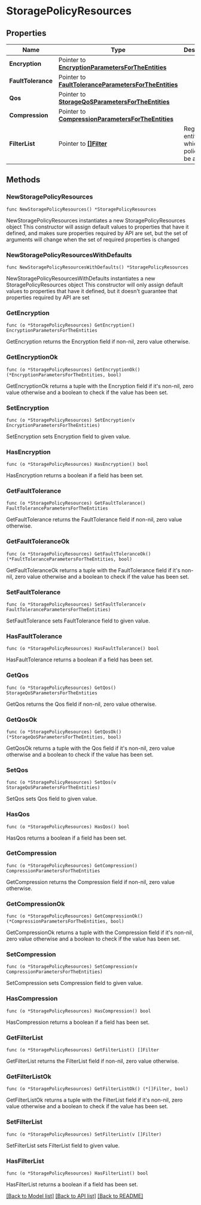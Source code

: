 # StoragePolicyResources

## Properties

Name | Type | Description | Notes
------------ | ------------- | ------------- | -------------
**Encryption** | Pointer to [**EncryptionParametersForTheEntities**](EncryptionParametersForTheEntities.md) |  | [optional] 
**FaultTolerance** | Pointer to [**FaultToleranceParametersForTheEntities**](FaultToleranceParametersForTheEntities.md) |  | [optional] 
**Qos** | Pointer to [**StorageQoSParametersForTheEntities**](StorageQoSParametersForTheEntities.md) |  | [optional] 
**Compression** | Pointer to [**CompressionParametersForTheEntities**](CompressionParametersForTheEntities.md) |  | [optional] 
**FilterList** | Pointer to [**[]Filter**](Filter.md) | Regex for entities on which the policy is to be applied | [optional] 

## Methods

### NewStoragePolicyResources

`func NewStoragePolicyResources() *StoragePolicyResources`

NewStoragePolicyResources instantiates a new StoragePolicyResources object
This constructor will assign default values to properties that have it defined,
and makes sure properties required by API are set, but the set of arguments
will change when the set of required properties is changed

### NewStoragePolicyResourcesWithDefaults

`func NewStoragePolicyResourcesWithDefaults() *StoragePolicyResources`

NewStoragePolicyResourcesWithDefaults instantiates a new StoragePolicyResources object
This constructor will only assign default values to properties that have it defined,
but it doesn't guarantee that properties required by API are set

### GetEncryption

`func (o *StoragePolicyResources) GetEncryption() EncryptionParametersForTheEntities`

GetEncryption returns the Encryption field if non-nil, zero value otherwise.

### GetEncryptionOk

`func (o *StoragePolicyResources) GetEncryptionOk() (*EncryptionParametersForTheEntities, bool)`

GetEncryptionOk returns a tuple with the Encryption field if it's non-nil, zero value otherwise
and a boolean to check if the value has been set.

### SetEncryption

`func (o *StoragePolicyResources) SetEncryption(v EncryptionParametersForTheEntities)`

SetEncryption sets Encryption field to given value.

### HasEncryption

`func (o *StoragePolicyResources) HasEncryption() bool`

HasEncryption returns a boolean if a field has been set.

### GetFaultTolerance

`func (o *StoragePolicyResources) GetFaultTolerance() FaultToleranceParametersForTheEntities`

GetFaultTolerance returns the FaultTolerance field if non-nil, zero value otherwise.

### GetFaultToleranceOk

`func (o *StoragePolicyResources) GetFaultToleranceOk() (*FaultToleranceParametersForTheEntities, bool)`

GetFaultToleranceOk returns a tuple with the FaultTolerance field if it's non-nil, zero value otherwise
and a boolean to check if the value has been set.

### SetFaultTolerance

`func (o *StoragePolicyResources) SetFaultTolerance(v FaultToleranceParametersForTheEntities)`

SetFaultTolerance sets FaultTolerance field to given value.

### HasFaultTolerance

`func (o *StoragePolicyResources) HasFaultTolerance() bool`

HasFaultTolerance returns a boolean if a field has been set.

### GetQos

`func (o *StoragePolicyResources) GetQos() StorageQoSParametersForTheEntities`

GetQos returns the Qos field if non-nil, zero value otherwise.

### GetQosOk

`func (o *StoragePolicyResources) GetQosOk() (*StorageQoSParametersForTheEntities, bool)`

GetQosOk returns a tuple with the Qos field if it's non-nil, zero value otherwise
and a boolean to check if the value has been set.

### SetQos

`func (o *StoragePolicyResources) SetQos(v StorageQoSParametersForTheEntities)`

SetQos sets Qos field to given value.

### HasQos

`func (o *StoragePolicyResources) HasQos() bool`

HasQos returns a boolean if a field has been set.

### GetCompression

`func (o *StoragePolicyResources) GetCompression() CompressionParametersForTheEntities`

GetCompression returns the Compression field if non-nil, zero value otherwise.

### GetCompressionOk

`func (o *StoragePolicyResources) GetCompressionOk() (*CompressionParametersForTheEntities, bool)`

GetCompressionOk returns a tuple with the Compression field if it's non-nil, zero value otherwise
and a boolean to check if the value has been set.

### SetCompression

`func (o *StoragePolicyResources) SetCompression(v CompressionParametersForTheEntities)`

SetCompression sets Compression field to given value.

### HasCompression

`func (o *StoragePolicyResources) HasCompression() bool`

HasCompression returns a boolean if a field has been set.

### GetFilterList

`func (o *StoragePolicyResources) GetFilterList() []Filter`

GetFilterList returns the FilterList field if non-nil, zero value otherwise.

### GetFilterListOk

`func (o *StoragePolicyResources) GetFilterListOk() (*[]Filter, bool)`

GetFilterListOk returns a tuple with the FilterList field if it's non-nil, zero value otherwise
and a boolean to check if the value has been set.

### SetFilterList

`func (o *StoragePolicyResources) SetFilterList(v []Filter)`

SetFilterList sets FilterList field to given value.

### HasFilterList

`func (o *StoragePolicyResources) HasFilterList() bool`

HasFilterList returns a boolean if a field has been set.


[[Back to Model list]](../README.md#documentation-for-models) [[Back to API list]](../README.md#documentation-for-api-endpoints) [[Back to README]](../README.md)


